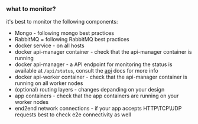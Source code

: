 ### what to monitor?

it's best to monitor the following components:
* Mongo - following mongo best practices
* RabbitMQ = following RabbitMQ best practices
* docker service - on all hosts
* docker api-manager container - check that the api-manager container is running
* docker api-manager - a API endpoint for monitoring the status is available at `/api/status`, consult the [api](https://github.com/naorlivne/docs/blob/master/docs/api.md) docs for more info 
* docker api-worker container - check that the api-manager container is running on all worker nodes
* (optional) routing layers - changes depanding on your design
* app containers - check that the app containers are running on your worker nodes
* end2end network connections - if your app accepts HTTP\TCP\UDP requests best to check e2e connectivity as well
